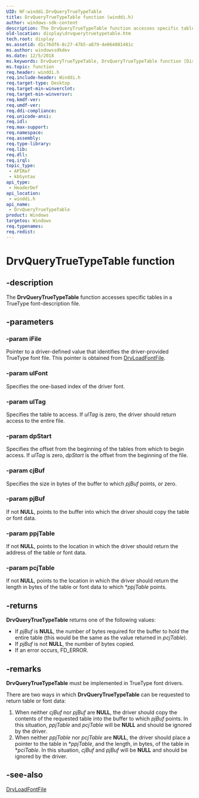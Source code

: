 ```yaml
---
UID: NF:winddi.DrvQueryTrueTypeTable
title: DrvQueryTrueTypeTable function (winddi.h)
author: windows-sdk-content
description: The DrvQueryTrueTypeTable function accesses specific tables in a TrueType font-description file.
old-location: display\drvquerytruetypetable.htm
tech.root: display
ms.assetid: d1c76df6-8c27-47b5-a879-4e064081481c
ms.author: windowssdkdev
ms.date: 12/5/2018
ms.keywords: DrvQueryTrueTypeTable, DrvQueryTrueTypeTable function [Display Devices], ddifncs_bcc0c4c9-b3f4-471d-8f04-1cca202e9d24.xml, display.drvquerytruetypetable, winddi/DrvQueryTrueTypeTable
ms.topic: function
req.header: winddi.h
req.include-header: Winddi.h
req.target-type: Desktop
req.target-min-winverclnt: 
req.target-min-winversvr: 
req.kmdf-ver: 
req.umdf-ver: 
req.ddi-compliance: 
req.unicode-ansi: 
req.idl: 
req.max-support: 
req.namespace: 
req.assembly: 
req.type-library: 
req.lib: 
req.dll: 
req.irql: 
topic_type:
 - APIRef
 - kbSyntax
api_type:
 - HeaderDef
api_location:
 - winddi.h
api_name:
 - DrvQueryTrueTypeTable
product: Windows
targetos: Windows
req.typenames: 
req.redist: 
---
```


# DrvQueryTrueTypeTable function


## -description


The <b>DrvQueryTrueTypeTable</b> function accesses specific tables in a TrueType font-description file.


## -parameters




### -param iFile

Pointer to a driver-defined value that identifies the driver-provided TrueType font file. This pointer is obtained from <a href="https://msdn.microsoft.com/d9bcf8f8-40bc-48dc-85b7-67773c8a4ded">DrvLoadFontFile</a>.


### -param ulFont

Specifies the one-based index of the driver font.


### -param ulTag

Specifies the table to access. If <i>ulTag</i> is zero, the driver should return access to the entire file.


### -param dpStart

Specifies the offset from the beginning of the tables from which to begin access. If <i>ulTag</i> is zero, <i>dpStart</i> is the offset from the beginning of the file.


### -param cjBuf

Specifies the size in bytes of the buffer to which <i>pjBuf</i> points, or zero.


### -param pjBuf

If not <b>NULL</b>, points to the buffer into which the driver should copy the table or font data.


### -param ppjTable

If not <b>NULL</b>, points to the location in which the driver should return the address of the table or font data.


### -param pcjTable

If not <b>NULL</b>, points to the location in which the driver should return the length in bytes of the table or font data to which *<i>ppjTable</i> points.


## -returns



<b>DrvQueryTrueTypeTable</b> returns one of the following values:

<ul>
<li>If <i>pjBuf</i> is <b>NULL</b>, the number of bytes required for the buffer to hold the entire table (this would be the same as the value returned in <i>pcjTable</i>). </li>
<li>If <i>pjBuf</i> is not <b>NULL</b>, the number of bytes copied. </li>
<li>If an error occurs, FD_ERROR. </li>
</ul>



## -remarks



<b>DrvQueryTrueTypeTable</b> must be implemented in TrueType font drivers.

There are two ways in which <b>DrvQueryTrueTypeTable</b> can be requested to return table or font data:

<ol>
<li>
When neither <i>cjBuf</i> nor <i>pjBuf</i> are <b>NULL</b>, the driver should copy the contents of the requested table into the buffer to which <i>pjBuf</i> points. In this situation, <i>ppjTable</i> and <i>pcjTable</i> will be <b>NULL</b> and should be ignored by the driver.

</li>
<li>
When neither <i>ppjTable</i> nor <i>pcjTable</i> are <b>NULL</b>, the driver should place a pointer to the table in *<i>ppjTable</i>, and the length, in bytes, of the table in *<i>pciTable</i>. In this situation, <i>cjBuf</i> and <i>pjBuf</i> will be <b>NULL</b> and should be ignored by the driver.

</li>
</ol>



## -see-also




<a href="https://msdn.microsoft.com/d9bcf8f8-40bc-48dc-85b7-67773c8a4ded">DrvLoadFontFile</a>
 

 

